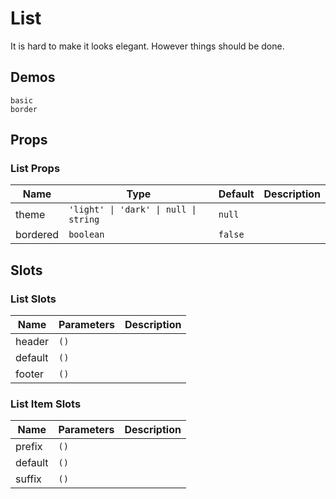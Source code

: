 # List
It is hard to make it looks elegant. However things should be done.
<!--single-column-->
## Demos
```demo
basic
border
```
## Props
### List Props
|Name|Type|Default|Description|
|-|-|-|-|
|theme|`'light' \| 'dark' \| null \| string`|`null`||
|bordered|`boolean`|`false`||

## Slots
### List Slots
|Name|Parameters|Description|
|-|-|-|
|header|`()`||
|default|`()`||
|footer|`()`||

### List Item Slots
|Name|Parameters|Description|
|-|-|-|
|prefix|`()`||
|default|`()`||
|suffix|`()`||

